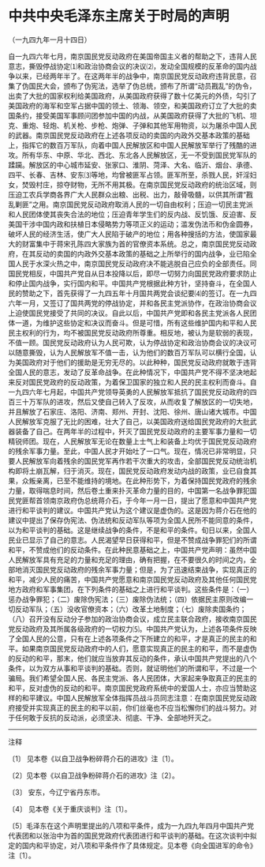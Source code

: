# 中共中央毛泽东主席关于时局的声明

（一九四九年一月十四日）

自一九四六年七月，南京国民党反动政府在美国帝国主义者的帮助之下，违背人民意志，撕毁停战协定⑴和政治协商会议的决议⑵，发动全国规模的反革命的国内战争以来，已经两年半了。在这两年半的战争中，南京国民党反动政府违背民意，召集了伪国民大会，颁布了伪宪法，选举了伪总统，颁布了所谓“动员戡乱”的伪令，出卖了大批的国家权利给美国政府，从美国政府获得了数十亿美元的外债，勾引了美国政府的海军和空军占据中国的领土、领海、领空，和美国政府订立了大批的卖国条约，接受美国军事顾问团参加中国的内战，从美国政府获得了大批的飞机、坦克、重炮、轻炮、机关枪、步枪、炮弹、子弹和其他军用物资，以为屠杀中国人民的武器。南京国民党反动政府在上述各项反动的卖国的内政外交基本政策的基础上，指挥它的数百万军队，向着中国人民解放区和中国人民解放军举行了残酷的进攻。所有华东、中原、华北、西北、东北各人民解放区，无一不受到国民党军队的蹂躏。解放区的中心城市延安、张家口、淮阴、菏泽、大名、临沂、烟台、承德、四平、长春、吉林、安东⑶等地，均曾被匪军占领。匪军所至，杀戮人民，奸淫妇女，焚毁村庄，掠夺财物，无所不用其极。在南京国民党反动政府的统治区域，则压迫工农兵学商各界广大人民群众出粮、出税、出力，敲骨吸髓，以供其所谓“戡乱剿匪”之用。南京国民党反动政府取消人民的一切自由权利；压迫一切民主党派和人民团体使其丧失合法的地位；压迫青年学生们的反内战、反饥饿、反迫害、反美国干涉中国内政和扶植日本侵略势力等项正义的运动；滥发伪法币和伪金圆券，破坏人民的经济生活，使广大人民陷于破产的地位；用各种搜括的方法，使国家最大的财富集中于蒋宋孔陈四大家族为首的官僚资本系统。总之，南京国民党反动政府，在其反动的卖国的内政外交基本政策的基础之上所举行的国内战争，业已陷全国人民于水深火热之中，南京国民党反动政府决不能逃脱自己应负的全部责任。同国民党相反，中国共产党自从日本投降以后，即尽一切努力向国民党政府要求防止和停止国内战争，实行国内和平。中国共产党根据此种方针，坚持奋斗，在全国人民的赞助之下，首先获得了一九四五年十月国共两党会谈纪要⑷的签订。在一九四六年一月，又签订了国共两党的停战协定，并和各民主党派协作，在政治协商会议上迫使国民党接受了共同的决议。自此以后，中国共产党即和各民主党派各人民团体一道，为维护这些协定和决议而奋斗。但是可惜，所有这些维护国内和平和人民民主权利的行为，均不被国民党反动政府所尊重。相反地，被认为是软弱的表现，不值一顾。国民党反动政府认为人民可欺，认为停战协定和政治协商会议的决议可以随意撕毁，认为人民解放军不值一击，认为他们的数百万军队可以横行全国，认为美国政府对于他们的援助是无穷无尽的。以此种种，国民党反动政府就敢于违背全国人民的意志，发动了反革命战争。在此种情况下，中国共产党不得不坚决地起来反对国民党政府的反动政策，为着保卫国家的独立和人民的民主权利而奋斗。自一九四六年七月起，中国共产党领导英勇的人民解放军抵抗了国民党反动政府的四百三十万军队的进攻，然后又使自己转入了反攻，从而收复了解放区的一切失地，并且解放了石家庄、洛阳、济南、郑州、开封、沈阳、徐州、唐山诸大城市。中国人民解放军克服了无比的困难，壮大了自己，以美国政府送给国民党政府的大批武器装备了自己。在两年半的过程中，歼灭了国民党反动政府的主要军事力量和一切精锐师团。现在，人民解放军无论在数量上士气上和装备上均优于国民党反动政府的残余军事力量。至此，中国人民才开始吐了一口气。现在，情况已非常明显，只要人民解放军向着残余的国民党军再作若干次重大的攻击，全部国民党反动统治机构即将土崩瓦解，归于消灭。现在，国民党反动政府发动内战的政策，业已自食其果，众叛亲离，已至不能维持的境地。在此种形势下，为着保持国民党政府的残余力量，取得喘息时间，然后卷土重来扑灭革命力量的目的，中国第一名战争罪犯国民党匪帮首领南京政府伪总统蒋介石，于今年一月一日，提出了愿意和中国共产党进行和平谈判的建议。中国共产党认为这个建议是虚伪的。这是因为蒋介石在他的建议中提出了保存伪宪法、伪法统和反动军队等项为全国人民所不能同意的条件，以为和平谈判的基础。这是继续战争的条件，不是和平的条件。旬日以来，全国人民业已显示了自己的意志。人民渴望早日获得和平，但是不赞成战争罪犯们的所谓和平，不赞成他们的反动条件。在此种民意基础之上，中国共产党声明：虽然中国人民解放军具有充足的力量和充足的理由，确有把握，在不要很久的时间之内，全部地消灭国民党反动政府的残余军事力量；但是，为了迅速结束战争，实现真正的和平，减少人民的痛苦，中国共产党愿意和南京国民党反动政府及其他任何国民党地方政府和军事集团，在下列条件的基础之上进行和平谈判。这些条件是：（一）惩办战争罪犯；（二）废除伪宪法；（三）废除伪法统；（四）依据民主原则改编一切反动军队；（五）没收官僚资本；（六）改革土地制度；（七）废除卖国条约；（八）召开没有反动分子参加的政治协商会议，成立民主联合政府，接收南京国民党反动政府及其所属各级政府的一切权力⑸。中国共产党认为，上述各项条件反映了全国人民的公意，只有在上述各项条件之下所建立的和平，才是真正的民主的和平。如果南京国民党反动政府中的人们，愿意实现真正的民主的和平，而不是虚伪的反动的和平，那末，他们就应当放弃其反动的条件，承认中国共产党提出的八个条件，以为双方从事和平谈判的基础。否则，就证明他们的所谓和平，不过是一个骗局。我们希望全国人民、各民主党派、各人民团体，大家起来争取真正的民主的和平，反对虚伪的反动的和平。南京国民党政府系统中的爱国人士，亦应当赞助这样的和平建议。中国人民解放军全体指挥员战斗员同志注意：在南京国民党反动政府接受并实现真正的民主的和平以前，你们丝毫也不应当松懈你们的战斗努力。对于任何敢于反抗的反动派，必须坚决、彻底、干净、全部地歼灭之。

***

注释

〔1〕 见本卷《以自卫战争粉碎蒋介石的进攻》注〔1〕。

〔2〕见本卷《以自卫战争粉碎蒋介石的进攻》注〔2〕。

〔3〕 安东，今辽宁省丹东市。

〔4〕 见本卷《关于重庆谈判》注〔1〕。

〔5〕毛泽东在这个声明里提出的八项和平条件，成为一九四九年四月中国共产党代表团和以张治中为首的国民党政府代表团进行和平谈判的基础。在这次谈判中拟定的国内和平协定，对八项和平条件作了具体规定。见本卷《向全国进军的命令》注〔1〕。
